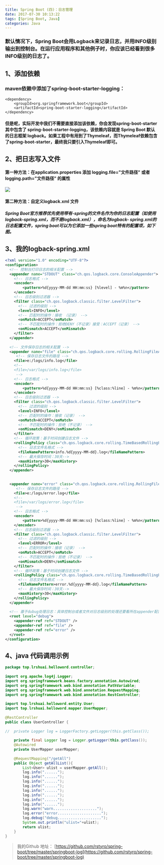 ```yaml
---
title: Spring Boot (四)：日志管理
date: 2017-07-30 10:13:22
tags: [Spring Boot, Java]
categories: Java
---
```

### 默认情况下，Spring Boot会用Logback来记录日志，并用INFO级别输出到控制台。在运行应用程序和其他例子时，你应该已经看到很多INFO级别的日志了。

## 1、添加依赖
### maven依赖中添加了spring-boot-starter-logging：
```
<dependency>
    <groupId>org.springframework.boot</groupId>
    <artifactId>spring-boot-starter-logging</artifactId>
</dependency>
```
#### 但是呢，实际开发中我们不需要直接添加该依赖，你会发现spring-boot-starter其中包含了 spring-boot-starter-logging，该依赖内容就是 Spring Boot 默认的日志框架 logback。如果工程中有用到了Thymeleaf，而Thymeleaf依赖包含了spring-boot-starter，最终我只要引入Thymeleaf即可。

## 2、把日志写入文件
#### 第一种方法：在application.properties 添加 logging.file="文件路径" 或者 logging.path="文件路径"  的属性
![](1501062665966089016.png)
#### 第二种方法：自定义logback.xml 文件
##### Spring Boot官方推荐优先使用带有-spring的文件名作为你的日志配置（如使用logback-spring.xml，而不是logback.xml），命名为logback-    spring.xml的日志配置文件，spring boot可以为它添加一些spring boot特有的配置项，如下图。


## 3、我的logback-spring.xml
```xml
<?xml version="1.0" encoding="UTF-8"?>
<configuration>
  <!-- 控制台打印日志的相关配置 --> 
  <appender name="STDOUT" class="ch.qos.logback.core.ConsoleAppender"> 
    <!-- 日志格式 -->
    <encoder>
        <pattern>%d{yyyy-MM-dd HH:mm:ss} [%level] - %m%n</pattern>
    </encoder>
    <!-- 日志级别过滤器 -->
    <filter class="ch.qos.logback.classic.filter.LevelFilter">
      <!-- 过滤的级别 -->
      <level>INFO</level>
      <!-- 匹配时的操作：接收 （记录） -->
      <onMatch>ACCEPT</onMatch>
      <!-- 不匹配时的操作：拒绝DENY（不记录）接受：ACCEPT（记录） -->
      <onMismatch>ACCEPT</onMismatch>
    </filter>
  </appender>
 
  <!-- 文件保存日志的相关配置 --> 
  <appender name="file" class="ch.qos.logback.core.rolling.RollingFileAppender">
     <!-- 保存日志文件的路径 -->
    <file>e:/logs/info.log</file>
    <!-- 
    <file>/var/logs/info.log</file>
     -->
    <!-- 日志格式 -->
    <encoder>
        <pattern>%d{yyyy-MM-dd HH:mm:ss} [%class:%line] - %m%n</pattern>
    </encoder>
    <!-- 日志级别过滤器 -->
    <filter class="ch.qos.logback.classic.filter.LevelFilter">
      <!-- 过滤的级别 -->
      <level>INFO</level>
      <!-- 匹配时的操作：接收（记录） -->
      <onMatch>ACCEPT</onMatch>
      <!-- 不匹配时的操作：拒绝（不记录） -->
      <onMismatch>DENY</onMismatch>
    </filter>
    <!-- 循环政策：基于时间创建日志文件 -->
    <rollingPolicy class="ch.qos.logback.core.rolling.TimeBasedRollingPolicy">
      <!-- 日志文件名格式 -->
      <fileNamePattern>info.%d{yyyy-MM-dd}.log</fileNamePattern>
      <!-- 最大保存时间：30天-->
      <maxHistory>30</maxHistory>
    </rollingPolicy>
  </appender>
   
   
  <appender name="error" class="ch.qos.logback.core.rolling.RollingFileAppender">
     <!-- 保存日志文件的路径 -->
    <file>e:/logs/error.log</file>
    <!-- 
    <file>/var/logs/error.log</file>
     -->
    <!-- 日志格式 -->
    <encoder>
        <pattern>%d{yyyy-MM-dd HH:mm:ss} [%class:%line] - %m%n</pattern>
    </encoder>
    <!-- 日志级别过滤器 -->
    <filter class="ch.qos.logback.classic.filter.LevelFilter">
      <!-- 过滤的级别 -->
      <level>ERROR</level>
      <!-- 匹配时的操作：接收（记录） -->
      <onMatch>ACCEPT</onMatch>
      <!-- 不匹配时的操作：拒绝（不记录） -->
      <onMismatch>DENY</onMismatch>
    </filter>
    <!-- 循环政策：基于时间创建日志文件 -->
    <rollingPolicy class="ch.qos.logback.core.rolling.TimeBasedRollingPolicy">
      <!-- 日志文件名格式 -->
      <fileNamePattern>error.%d{yyyy-MM-dd}.log</fileNamePattern>
      <!-- 最大保存时间：30天-->
      <maxHistory>30</maxHistory>
    </rollingPolicy>
  </appender>
 
  <!-- 基于dubug处理日志：具体控制台或者文件对日志级别的处理还要看所在appender配置的filter，如果没有配置filter，则使用root配置 -->
  <root level="debug">
    <appender-ref ref="STDOUT" />
    <appender-ref ref="file" />
    <appender-ref ref="error" />
  </root>
</configuration>
```

## 4、java 代码调用示例
```java
package top.lrshuai.helloword.controller;
 
import org.apache.log4j.Logger;
import org.springframework.beans.factory.annotation.Autowired;
import org.springframework.web.bind.annotation.PathVariable;
import org.springframework.web.bind.annotation.RequestMapping;
import org.springframework.web.bind.annotation.RestController;
 
import top.lrshuai.helloword.entity.User;
import top.lrshuai.helloword.mapper.UserMapper;
 
@RestController
public class UserController {
 
//  private Logger log = LoggerFactory.getLogger(this.getClass());
     
    private final Logger log = Logger.getLogger(this.getClass());
    @Autowired
    private UserMapper userMapper;
     
    @RequestMapping("/getAll")
    public Object getAllList(){
        List<User> ulist = userMapper.getAll();
        log.info("......");
        log.info("......");
        log.info("......");
        log.info("......");
        log.info("......");
        log.info("......");
        log.info("......");
        log.info("......");
        log.warn("warn....................");
        log.error("error....................");
        log.debug("debug....................");
        System.out.println("ulist="+ulist);
        return ulist;
    }
}
```


> 我的Github 地址： [https://github.com/rstyro/spring-boot/tree/master/springboot-log](https://github.com/rstyro/spring-boot/tree/master/springboot-log)

